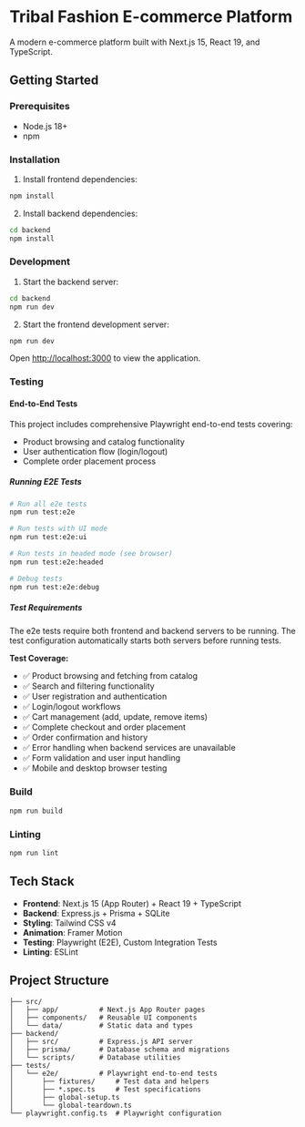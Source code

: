 # Tribal Fashion E-commerce Platform

A modern e-commerce platform built with Next.js 15, React 19, and TypeScript.

## Getting Started

### Prerequisites
- Node.js 18+ 
- npm

### Installation

1. Install frontend dependencies:
```bash
npm install
```

2. Install backend dependencies:
```bash
cd backend
npm install
```

### Development

1. Start the backend server:
```bash
cd backend
npm run dev
```

2. Start the frontend development server:
```bash
npm run dev
```

Open [http://localhost:3000](http://localhost:3000) to view the application.

### Testing

#### End-to-End Tests

This project includes comprehensive Playwright end-to-end tests covering:
- Product browsing and catalog functionality
- User authentication flow (login/logout)
- Complete order placement process

##### Running E2E Tests

```bash
# Run all e2e tests
npm run test:e2e

# Run tests with UI mode
npm run test:e2e:ui

# Run tests in headed mode (see browser)
npm run test:e2e:headed

# Debug tests
npm run test:e2e:debug
```

##### Test Requirements

The e2e tests require both frontend and backend servers to be running. The test configuration automatically starts both servers before running tests.

**Test Coverage:**
- ✅ Product browsing and fetching from catalog
- ✅ Search and filtering functionality  
- ✅ User registration and authentication
- ✅ Login/logout workflows
- ✅ Cart management (add, update, remove items)
- ✅ Complete checkout and order placement
- ✅ Order confirmation and history
- ✅ Error handling when backend services are unavailable
- ✅ Form validation and user input handling
- ✅ Mobile and desktop browser testing

### Build

```bash
npm run build
```

### Linting

```bash
npm run lint
```

## Tech Stack

- **Frontend**: Next.js 15 (App Router) + React 19 + TypeScript
- **Backend**: Express.js + Prisma + SQLite
- **Styling**: Tailwind CSS v4
- **Animation**: Framer Motion
- **Testing**: Playwright (E2E), Custom Integration Tests
- **Linting**: ESLint

## Project Structure

```
├── src/
│   ├── app/          # Next.js App Router pages
│   ├── components/   # Reusable UI components
│   └── data/         # Static data and types
├── backend/
│   ├── src/          # Express.js API server
│   ├── prisma/       # Database schema and migrations
│   └── scripts/      # Database utilities
├── tests/
│   └── e2e/          # Playwright end-to-end tests
│       ├── fixtures/     # Test data and helpers
│       ├── *.spec.ts     # Test specifications
│       ├── global-setup.ts
│       └── global-teardown.ts
└── playwright.config.ts  # Playwright configuration
```
